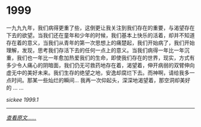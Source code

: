# 1999

一九九九年，我们病得更重了些，这倒更让我关注到我们存在的重要，与渴望存在下去的欲望。当我们还在童年和少年的时候，我们基本上快乐的活着，却并不知道存在着的意义，当我们从青年的第一次思想上的痛楚起，我们开始病了，我们开始理解，发现，思考我们存活下去的任何一点上的意义。当我们病得一年比一年沉重，我们也一年比一年愈加热爱我们的生命，即使我们存在的世界，现实，方式有多少令人痛心的阴暗面，我们仍无可救药地存在着，渴望着，伸开病弱的双臂伸向虚无中的美好未来。我们生存的绝望之地，安逸却腐烂下去。而神啊，请给我多一点时间。那某一些灿烂的瞬间... 我再一次仰起头，深深地渴望着，那空洞却美好的 ... ...

_sickee 1999.1_

---

[_查看原文……_](https://www.sickbaby.org/1999.htm)
